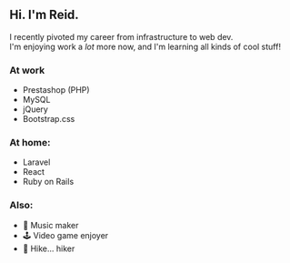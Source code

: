 ## Hi. I'm Reid.

I recently pivoted my career from infrastructure to web dev.  
I'm enjoying work a *lot* more now, and I'm learning all kinds of cool stuff!

### At work 
- Prestashop (PHP)  
- MySQL           
- jQuery            
- Bootstrap.css    
### At home:
- Laravel
- React
- Ruby on Rails
### Also:
- 🎹 Music maker 
- 🕹 Video game enjoyer
- 🥾 Hike... hiker
